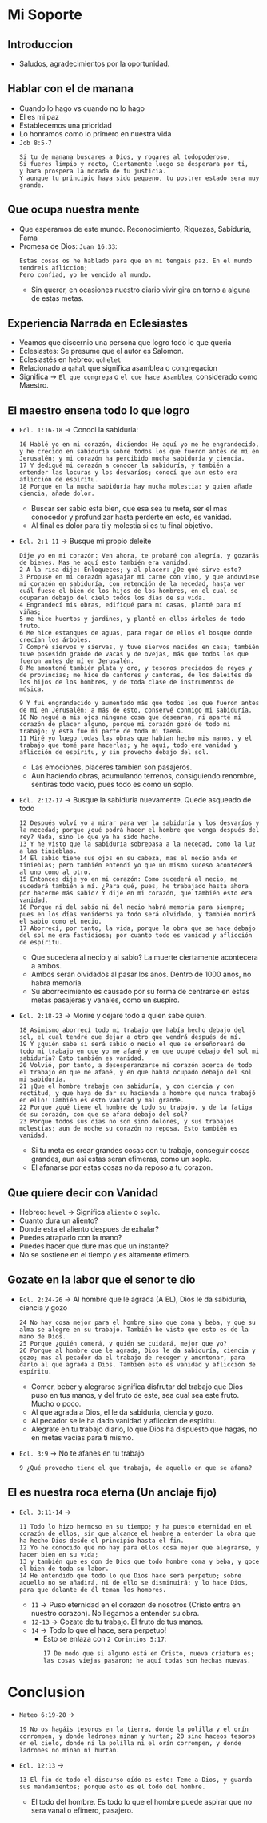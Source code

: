 # Mi Soporte

## Introduccion
* Saludos, agradecimientos por la oportunidad.

## Hablar con el de manana
* Cuando lo hago vs cuando no lo hago
* El es mi paz
* Establecemos una prioridad
* Lo honramos como lo primero en nuestra vida
* `Job 8:5-7`
  ```
  Si tu de manana buscares a Dios, y rogares al todopoderoso,
  Si fueres limpio y recto, Ciertamente luego se desperara por ti,
  y hara prospera la morada de tu justicia.
  Y aunque tu principio haya sido pequeno, tu postrer estado sera muy grande.
  ```

## Que ocupa nuestra mente
* Que esperamos de este mundo. Reconocimiento, Riquezas, Sabiduria, Fama
* Promesa de Dios: `Juan 16:33`:
  ```
  Estas cosas os he hablado para que en mi tengais paz. En el mundo tendreis afliccion;
  Pero confiad, yo he vencido al mundo.
  ```
  * Sin querer, en ocasiones nuestro diario vivir gira en torno a alguna de estas metas.

## Experiencia Narrada en Eclesiastes
* Veamos que discernio una persona que logro todo lo que queria
* Eclesiastes: Se presume que el autor es Salomon.
* Eclesiastés en hebreo: `qohelet`
* Relacionado a `qahal` que significa asamblea o congregacion
* Significa -> `El que congrega` o `el que hace Asamblea`, considerado como Maestro.

## El maestro ensena todo lo que logro
* `Ecl. 1:16-18` -> Conoci la sabiduria:
  ```
  16 Hablé yo en mi corazón, diciendo: He aquí yo me he engrandecido, y he crecido en sabiduría sobre todos los que fueron antes de mí en Jerusalén; y mi corazón ha percibido mucha sabiduría y ciencia.
  17 Y dediqué mi corazón a conocer la sabiduría, y también a entender las locuras y los desvaríos; conocí que aun esto era aflicción de espíritu.
  18 Porque en la mucha sabiduría hay mucha molestia; y quien añade ciencia, añade dolor.
  ```
  * Buscar ser sabio esta bien, que esa sea tu meta, ser el mas conocedor y profundizar hasta perderte en esto, es vanidad.
  * Al final es dolor para ti y molestia si es tu final objetivo.

* `Ecl. 2:1-11` -> Busque mi propio deleite
  ```
  Dije yo en mi corazón: Ven ahora, te probaré con alegría, y gozarás de bienes. Mas he aquí esto también era vanidad.
  2 A la risa dije: Enloqueces; y al placer: ¿De qué sirve esto?
  3 Propuse en mi corazón agasajar mi carne con vino, y que anduviese mi corazón en sabiduría, con retención de la necedad, hasta ver cuál fuese el bien de los hijos de los hombres, en el cual se ocuparan debajo del cielo todos los días de su vida.
  4 Engrandecí mis obras, edifiqué para mí casas, planté para mí viñas;
  5 me hice huertos y jardines, y planté en ellos árboles de todo fruto.
  6 Me hice estanques de aguas, para regar de ellos el bosque donde crecían los árboles.
  7 Compré siervos y siervas, y tuve siervos nacidos en casa; también tuve posesión grande de vacas y de ovejas, más que todos los que fueron antes de mí en Jerusalén.
  8 Me amontoné también plata y oro, y tesoros preciados de reyes y de provincias; me hice de cantores y cantoras, de los deleites de los hijos de los hombres, y de toda clase de instrumentos de música.

  9 Y fui engrandecido y aumentado más que todos los que fueron antes de mí en Jerusalén; a más de esto, conservé conmigo mi sabiduría.
  10 No negué a mis ojos ninguna cosa que desearan, ni aparté mi corazón de placer alguno, porque mi corazón gozó de todo mi trabajo; y esta fue mi parte de toda mi faena.
  11 Miré yo luego todas las obras que habían hecho mis manos, y el trabajo que tomé para hacerlas; y he aquí, todo era vanidad y aflicción de espíritu, y sin provecho debajo del sol.
  ```
  * Las emociones, placeres tambien son pasajeros.
  * Aun haciendo obras, acumulando terrenos, consiguiendo renombre, sentiras todo vacio, pues todo es como un soplo.

* `Ecl. 2:12-17` -> Busque la sabiduria nuevamente. Quede asqueado de todo
  ```
  12 Después volví yo a mirar para ver la sabiduría y los desvaríos y la necedad; porque ¿qué podrá hacer el hombre que venga después del rey? Nada, sino lo que ya ha sido hecho.
  13 Y he visto que la sabiduría sobrepasa a la necedad, como la luz a las tinieblas.
  14 El sabio tiene sus ojos en su cabeza, mas el necio anda en tinieblas; pero también entendí yo que un mismo suceso acontecerá al uno como al otro.
  15 Entonces dije yo en mi corazón: Como sucederá al necio, me sucederá también a mí. ¿Para qué, pues, he trabajado hasta ahora por hacerme más sabio? Y dije en mi corazón, que también esto era vanidad.
  16 Porque ni del sabio ni del necio habrá memoria para siempre; pues en los días venideros ya todo será olvidado, y también morirá el sabio como el necio.
  17 Aborrecí, por tanto, la vida, porque la obra que se hace debajo del sol me era fastidiosa; por cuanto todo es vanidad y aflicción de espíritu.
  ```
  * Que sucedera al necio y al sabio? La muerte ciertamente acontecera a ambos.
  * Ambos seran olvidados al pasar los anos. Dentro de 1000 anos, no habra memoria.
  * Su aborrecimiento es causado por su forma de centrarse en estas metas pasajeras y vanales, como un suspiro.

* `Ecl. 2:18-23` -> Morire y dejare todo a quien sabe quien.
  ```
  18 Asimismo aborrecí todo mi trabajo que había hecho debajo del sol, el cual tendré que dejar a otro que vendrá después de mí.
  19 Y ¿quién sabe si será sabio o necio el que se enseñoreará de todo mi trabajo en que yo me afané y en que ocupé debajo del sol mi sabiduría? Esto también es vanidad.
  20 Volvió, por tanto, a desesperanzarse mi corazón acerca de todo el trabajo en que me afané, y en que había ocupado debajo del sol mi sabiduría.
  21 ¡Que el hombre trabaje con sabiduría, y con ciencia y con rectitud, y que haya de dar su hacienda a hombre que nunca trabajó en ello! También es esto vanidad y mal grande.
  22 Porque ¿qué tiene el hombre de todo su trabajo, y de la fatiga de su corazón, con que se afana debajo del sol?
  23 Porque todos sus días no son sino dolores, y sus trabajos molestias; aun de noche su corazón no reposa. Esto también es vanidad.
  ```
  * Si tu meta es crear grandes cosas con tu trabajo, conseguir cosas grandes, aun asi estas seran efimeras, como un soplo.
  * El afanarse por estas cosas no da reposo a tu corazon.

## Que quiere decir con Vanidad
* Hebreo: `hevel` -> Significa `aliento` o `soplo`.
* Cuanto dura un aliento?
* Donde esta el aliento despues de exhalar?
* Puedes atraparlo con la mano?
* Puedes hacer que dure mas que un instante?
* No se sostiene en el tiempo y es altamente efimero.

## Gozate en la labor que el senor te dio
* `Ecl. 2:24-26` -> Al hombre que le agrada (A EL), Dios le da sabiduria, ciencia y gozo
  ```
  24 No hay cosa mejor para el hombre sino que coma y beba, y que su alma se alegre en su trabajo. También he visto que esto es de la mano de Dios.
  25 Porque ¿quién comerá, y quién se cuidará, mejor que yo?
  26 Porque al hombre que le agrada, Dios le da sabiduría, ciencia y gozo; mas al pecador da el trabajo de recoger y amontonar, para darlo al que agrada a Dios. También esto es vanidad y aflicción de espíritu.
  ```
  * Comer, beber y alegrarse significa disfrutar del trabajo que Dios puso en tus manos, y del fruto de este, sea cual sea este fruto. Mucho o poco.
  * Al que agrada a Dios, el le da sabiduria, ciencia y gozo.
  * Al pecador se le ha dado vanidad y afliccion de espiritu.
  * Alegrate en tu trabajo diario, lo que Dios ha dispuesto que hagas, no en metas vacias para ti mismo.

* `Ecl. 3:9` -> No te afanes en tu trabajo
  ```
  9 ¿Qué provecho tiene el que trabaja, de aquello en que se afana?
  ```

## El es nuestra roca eterna (Un anclaje fijo)
* `Ecl. 3:11-14` ->
  ```
  11 Todo lo hizo hermoso en su tiempo; y ha puesto eternidad en el corazón de ellos, sin que alcance el hombre a entender la obra que ha hecho Dios desde el principio hasta el fin.
  12 Yo he conocido que no hay para ellos cosa mejor que alegrarse, y hacer bien en su vida;
  13 y también que es don de Dios que todo hombre coma y beba, y goce el bien de toda su labor.
  14 He entendido que todo lo que Dios hace será perpetuo; sobre aquello no se añadirá, ni de ello se disminuirá; y lo hace Dios, para que delante de él teman los hombres.
  ```
  * `11` -> Puso eternidad en el corazon de nosotros (Cristo entra en nuestro corazon). No llegamos a entender su obra.
  * `12-13` -> Gozate de tu trabajo. El fruto de tus manos.
  * `14` -> Todo lo que el hace, sera perpetuo!
    - Esto se enlaza con `2 Corintios 5:17`:
      ```
      17 De modo que si alguno está en Cristo, nueva criatura es; las cosas viejas pasaron; he aquí todas son hechas nuevas.
      ```


# Conclusion
* `Mateo 6:19-20` ->
  ```
  19 No os hagáis tesoros en la tierra, donde la polilla y el orín corrompen, y donde ladrones minan y hurtan; 20 sino haceos tesoros en el cielo, donde ni la polilla ni el orín corrompen, y donde ladrones no minan ni hurtan.
  ```
* `Ecl. 12:13` ->
  ```
  13 El fin de todo el discurso oído es este: Teme a Dios, y guarda sus mandamientos; porque esto es el todo del hombre.
  ```
  * El todo del hombre. Es todo lo que el hombre puede aspirar que no sera vanal o efimero, pasajero.

